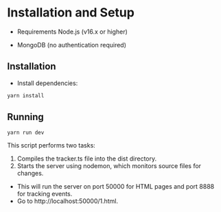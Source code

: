 # Installation and Setup

- Requirements
  Node.js (v16.x or higher)

- MongoDB (no authentication required)

## Installation

- Install dependencies:

```bash
yarn install
```

## Running

```bach
yarn run dev
```

This script performs two tasks:

1. Compiles the tracker.ts file into the dist directory.
2. Starts the server using nodemon, which monitors source files for changes.

- This will run the server on port 50000 for HTML pages and port 8888 for tracking events.
- Go to http://localhost:50000/1.html.
